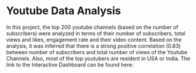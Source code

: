 # Youtube Data Analysis
In this project, the top 200 youtube channels (based on the number of subscribers) were analyzed in terms of their number of subscribers, total views and likes, engagement rate and their video content. 
Based on the analysis, it was inferred that there is a strong positive correlation (0.83) between number of subscribers and total number of views of the Youtube Channels. Also, most of the top youtubers are resident in USA or India. 
The link to the Interactive Dashboard can be found here: 

